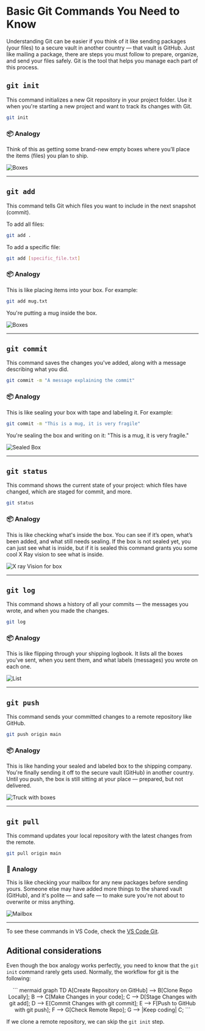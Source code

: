 # Basic Git Commands You Need to Know

Understanding Git can be easier if you think of it like sending packages (your files) to a secure vault in another country — that vault is GitHub. Just like mailing a package, there are steps you must follow to prepare, organize, and send your files safely. Git is the tool that helps you manage each part of this process.

## `git init`

This command initializes a new Git repository in your project folder. Use it when you're starting a new project and want to track its changes with Git.

```bash
git init
```

### 📦 Analogy

Think of this as getting some brand-new empty boxes where you’ll place the items (files) you plan to ship.

![Boxes](imgs/empty_boxes.png)

---

## `git add`

This command tells Git which files you want to include in the next snapshot (commit).

To add all files:

```bash
git add .
```

To add a specific file:

```bash
git add [specific_file.txt]
```

### 📦 Analogy

This is like placing items into your box. For example:

```bash
git add mug.txt
```

You're putting a mug inside the box.

![Boxes](imgs/box_with_mug.png)

---

## `git commit`

This command saves the changes you've added, along with a message describing what you did.

```bash
git commit -m "A message explaining the commit"
```

### 📦 Analogy

This is like sealing your box with tape and labeling it. For example:

```bash
git commit -m "This is a mug, it is very fragile"
```

You're sealing the box and writing on it: "This is a mug, it is very fragile."

![Sealed Box](imgs/sealed_box.png)

---

## `git status`

This command shows the current state of your project: which files have changed, which are staged for commit, and more.

```bash
git status
```

### 📦 Analogy

This is like checking what's inside the box. You can see if it’s open, what’s been added, and what still needs sealing. If the box is not sealed yet, you can just see what is inside, but if it is sealed this command grants you some cool X Ray vision to see what is inside.

![X ray Vision for box](imgs/x_ray.png)

---

## `git log`

This command shows a history of all your commits — the messages you wrote, and when you made the changes.

```bash
git log
```

### 📦 Analogy

This is like flipping through your shipping logbook. It lists all the boxes you've sent, when you sent them, and what labels (messages) you wrote on each one.

![List](imgs/shipping_list.png)

---

## `git push`

This command sends your committed changes to a remote repository like GitHub.

```bash
git push origin main
```

### 📦 Analogy

This is like handing your sealed and labeled box to the shipping company. You're finally sending it off to the secure vault (GitHub) in another country. Until you push, the box is still sitting at your place — prepared, but not delivered.

![Truck with boxes](imgs/truck.png)

---

## `git pull`

This command updates your local repository with the latest changes from the remote.

```bash
git pull origin main
```

### 🔄 Analogy

This is like checking your mailbox for any new packages before sending yours. Someone else may have added more things to the shared vault (GitHub), and it's polite — and safe — to make sure you're not about to overwrite or miss anything.

![Mailbox](imgs/mailbox.png)

---

To see these commands in VS Code, check the [VS Code Git](commands_vs_code.en.md).

## Aditional considerations

Even though the box analogy works perfectly, you need to know that the `git init` command rarely gets used. Normally, the workflow for git is the following:

<center>
``` mermaid
graph TD
    A[Create Repository on GitHub] --> B[Clone Repo Locally];
    B --> C[Make Changes in your code];
    C --> D[Stage Changes with git add];
    D --> E[Commit Changes with git commit];
    E --> F[Push to GitHub with git push];
    F --> G[Check Remote Repo];
    G --> |Keep coding| C;
```
</center>

If we clone a remote repository, we can skip the `git init` step.